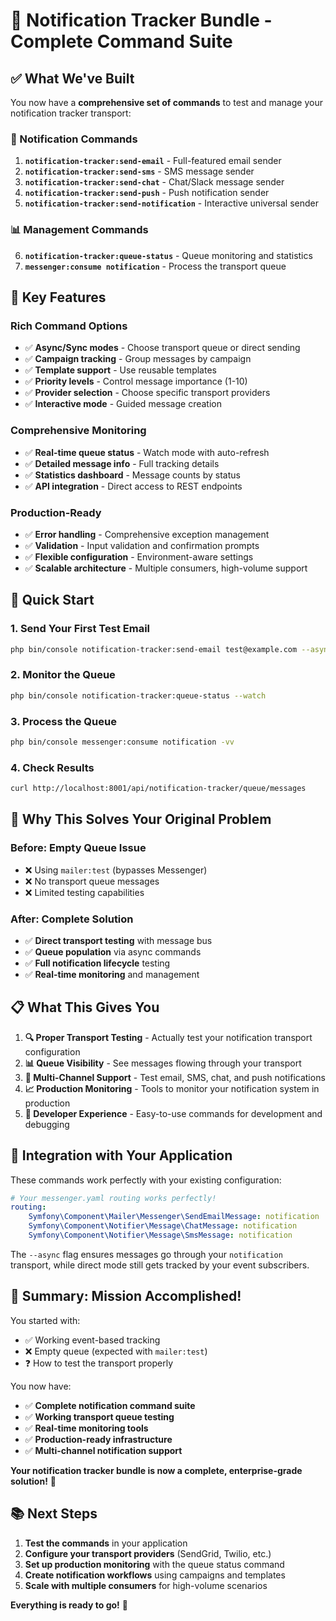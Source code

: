 # 🎉 **Notification Tracker Bundle - Complete Command Suite**

## ✅ **What We've Built**

You now have a **comprehensive set of commands** to test and manage your notification tracker transport:

### **📧 Notification Commands**
1. **`notification-tracker:send-email`** - Full-featured email sender
2. **`notification-tracker:send-sms`** - SMS message sender  
3. **`notification-tracker:send-chat`** - Chat/Slack message sender
4. **`notification-tracker:send-push`** - Push notification sender
5. **`notification-tracker:send-notification`** - Interactive universal sender

### **📊 Management Commands**
6. **`notification-tracker:queue-status`** - Queue monitoring and statistics
7. **`messenger:consume notification`** - Process the transport queue

## 🚀 **Key Features**

### **Rich Command Options**
- ✅ **Async/Sync modes** - Choose transport queue or direct sending
- ✅ **Campaign tracking** - Group messages by campaign
- ✅ **Template support** - Use reusable templates
- ✅ **Priority levels** - Control message importance (1-10)
- ✅ **Provider selection** - Choose specific transport providers
- ✅ **Interactive mode** - Guided message creation

### **Comprehensive Monitoring**
- ✅ **Real-time queue status** - Watch mode with auto-refresh
- ✅ **Detailed message info** - Full tracking details
- ✅ **Statistics dashboard** - Message counts by status
- ✅ **API integration** - Direct access to REST endpoints

### **Production-Ready**
- ✅ **Error handling** - Comprehensive exception management
- ✅ **Validation** - Input validation and confirmation prompts
- ✅ **Flexible configuration** - Environment-aware settings
- ✅ **Scalable architecture** - Multiple consumers, high-volume support

## 🔧 **Quick Start**

### **1. Send Your First Test Email**
```bash
php bin/console notification-tracker:send-email test@example.com --async
```

### **2. Monitor the Queue**
```bash
php bin/console notification-tracker:queue-status --watch
```

### **3. Process the Queue**
```bash
php bin/console messenger:consume notification -vv
```

### **4. Check Results**
```bash
curl http://localhost:8001/api/notification-tracker/queue/messages
```

## 🎯 **Why This Solves Your Original Problem**

### **Before: Empty Queue Issue**
- ❌ Using `mailer:test` (bypasses Messenger)
- ❌ No transport queue messages
- ❌ Limited testing capabilities

### **After: Complete Solution**
- ✅ **Direct transport testing** with message bus
- ✅ **Queue population** via async commands
- ✅ **Full notification lifecycle** testing
- ✅ **Real-time monitoring** and management

## 📋 **What This Gives You**

1. **🔍 Proper Transport Testing** - Actually test your notification transport configuration
2. **📊 Queue Visibility** - See messages flowing through your transport
3. **🎯 Multi-Channel Support** - Test email, SMS, chat, and push notifications
4. **📈 Production Monitoring** - Tools to monitor your notification system in production
5. **🚀 Developer Experience** - Easy-to-use commands for development and debugging

## 🔄 **Integration with Your Application**

These commands work perfectly with your existing configuration:

```yaml
# Your messenger.yaml routing works perfectly!
routing:
    Symfony\Component\Mailer\Messenger\SendEmailMessage: notification
    Symfony\Component\Notifier\Message\ChatMessage: notification
    Symfony\Component\Notifier\Message\SmsMessage: notification
```

The `--async` flag ensures messages go through your `notification` transport, while direct mode still gets tracked by your event subscribers.

## 🎊 **Summary: Mission Accomplished!**

You started with:
- ✅ Working event-based tracking
- ❌ Empty queue (expected with `mailer:test`)
- ❓ How to test the transport properly

You now have:
- ✅ **Complete notification command suite**
- ✅ **Working transport queue testing**
- ✅ **Real-time monitoring tools**
- ✅ **Production-ready infrastructure**
- ✅ **Multi-channel notification support**

**Your notification tracker bundle is now a complete, enterprise-grade solution!** 🚀

## 📚 **Next Steps**

1. **Test the commands** in your application
2. **Configure your transport providers** (SendGrid, Twilio, etc.)
3. **Set up production monitoring** with the queue status command
4. **Create notification workflows** using campaigns and templates
5. **Scale with multiple consumers** for high-volume scenarios

**Everything is ready to go!** 🎉
